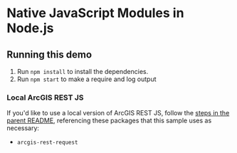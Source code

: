 # Native JavaScript Modules in Node.js

## Running this demo

1. Run `npm install` to install the dependencies.
2. Run `npm start` to make a require and log output

### Local ArcGIS REST JS

If you'd like to use a local version of ArcGIS REST JS, follow the [steps in the parent README](../README.md#local-arcgis-rest-js-npm), referencing these packages that this sample uses as necessary:

- `arcgis-rest-request`
